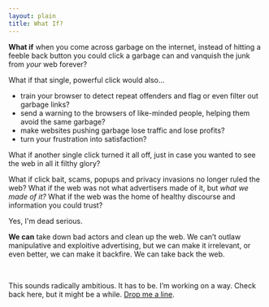 ```yaml
---
layout: plain
title: What If?
---
```




**What if** when you come across garbage on the internet, instead of hitting a feeble back button you could click a garbage can and vanquish the junk from *your* web forever?

What if that single, powerful click would also...

- train your browser to detect repeat offenders and flag or even filter out garbage links?
- send a warning to the browsers of like-minded people, helping them avoid the same garbage?
- make websites pushing garbage lose traffic and lose profits?
- turn your frustration into satisfaction?

What if another single click turned it all off, just in case you wanted to see the web in all it filthy glory?  

What if click bait, scams, popups and privacy invasions no longer ruled the web? What if the web was not what advertisers made of it, but *what we made of it?* What if the web was the home of healthy discourse and information you could trust? 

Yes, I'm dead serious. 

**We can** take down bad actors and clean up the web. We can’t outlaw manipulative and exploitive advertising, but we can make it irrelevant, or even better, we can make it backfire. We can take back the web.

<br>

This sounds radically ambitious. It has to be. I’m working on a way. Check back here, but it might be a while. [Drop me a line](mailto:whatif@commonkarma.org).

